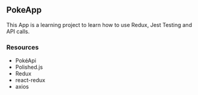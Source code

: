 ## PokeApp

This App is a learning project to learn how to use Redux, Jest Testing and API calls.

### Resources

- PokéApi
- Polished.js
- Redux
- react-redux
- axios